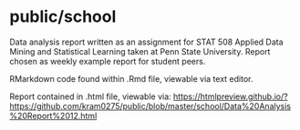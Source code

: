 # public/school
Data analysis report written as an assignment for STAT 508 Applied Data Mining and Statistical Learning taken at Penn State University. Report chosen as weekly example report for student peers.

RMarkdown code found within .Rmd file, viewable via text editor.

Report contained in .html file, viewable via: https://htmlpreview.github.io/?https://github.com/kram0275/public/blob/master/school/Data%20Analysis%20Report%2012.html
